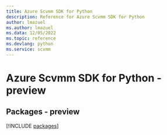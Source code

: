 ```yaml
---
title: Azure Scvmm SDK for Python
description: Reference for Azure Scvmm SDK for Python
author: lmazuel
ms.author: lmazuel
ms.data: 12/05/2022
ms.topic: reference
ms.devlang: python
ms.service: scvmm
---
```

# Azure Scvmm SDK for Python - preview
## Packages - preview
[!INCLUDE [packages](scvmm-index.md)]